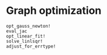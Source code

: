 
# Graph optimization

```@docs
opt_gauss_newton!
eval_jac
opt_linear_fit!
solve_linlsqr!
adjust_for_errtype!
```